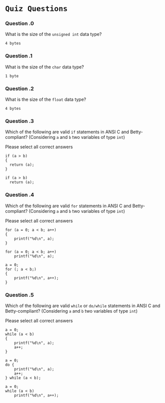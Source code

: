 `Quiz Questions`
===============

### Question \.0
What is the size of the `unsigned int` data type?

```
4 bytes
```

### Question \.1
What is the size of the `char` data type?

```
1 byte
```

### Question \.2
What is the size of the `float` data type?

```
4 bytes
```

### Question \.3
Which of the following are valid `if` statements in ANSI C and Betty-compliant? (Considering `a` and `b` two variables of type `int`)

Please select all correct answers

```
if (a > b)
{
  return (a);
}
```
```
if (a > b)
  return (a);
```

### Question \.4
Which of the following are valid `for` statements in ANSI C and Betty-compliant? (Considering `a` and `b` two variables of type `int`)

Please select all correct answers

```
for (a = 0; a < b; a++)
{
    printf("%d\n", a);
}
```
```
for (a = 0; a < b; a++)
    printf("%d\n", a);
```
```
a = 0;
for (; a < b;)
{
    printf("%d\n", a++);
}
```

### Question \.5
Which of the following are valid `while` or `do/while` statements in ANSI C and Betty-compliant? (Considering `a` and `b` two variables of type `int`)

Please select all correct answers

```
a = 0;
while (a < b)
{
    printf("%d\n", a);
    a++;
}
```
```
a = 0;
do {
    printf("%d\n", a);
    a++;
} while (a < b);
```
```
a = 0;
while (a < b)
    printf("%d\n", a++);
```
